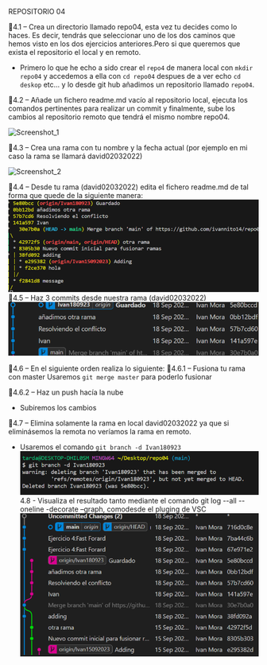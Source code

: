 REPOSITORIO 04

📌4.1 – Crea un directorio llamado repo04, esta vez tu decides como lo haces. Es decir, tendrás que
seleccionar uno de los dos caminos que hemos visto en los dos ejercicios anteriores.Pero si que
queremos que exista el repositorio el local y en remoto.

- Primero lo que he echo a sido crear el `repo4`
  de manera local con `mkdir repo04` y accedemos a ella con `cd repo04` despues de a ver echo `cd deskop` etc... y lo desde git hub añadimos un repositorio llamado `repo04`.

📌4.2 – Añade un fichero readme.md vacío al repositorio local, ejecuta los comandos pertinentes para realizar un commit y finalmente, sube los cambios al repositorio remoto que tendrá el mismo nombre repo04.

<img width="364" alt="Screenshot_1" src="https://github.com/ivannito14/repo04/assets/144459495/4517deb5-6f4b-44e5-9fd2-d64c7e46c2c4">


📌4.3 – Crea una rama con tu nombre y la fecha actual (por ejemplo en mi caso la rama se llamará
david02032022)

![Screenshot_2](https://github.com/ivannito14/repo04/assets/144459495/be69066a-0375-4b46-bad7-4c564856dbd7)


📌4.4 – Desde tu rama (david02032022) edita el fichero readme.md de tal forma que quede de la siguiente
manera:
![Alt text](Screenshot_5.png)
📌4.5 – Haz 3 commits desde nuestra rama (david02032022)
![Alt text](imagenes/Screenshot_6.png)


📌4.6 – En el siguiente orden realiza lo siguiente:
📌4.6.1 – Fusiona tu rama con master
Usaremos ``git merge master`` para poderlo fusionar 

📌4.6.2 – Haz un push hacía la nube
- Subiremos los cambios 

📌4.7 – Elimina solamente la rama en local david02032022 ya que si eliminásemos la remota no veríamos la rama en remoto.
- Usaremos el comando ``git branch -d Ivan180923``
![Alt text](Screenshot_7.png)
4.8 - Visualiza el resultado tanto mediante el comando git log --all --oneline -decorate –graph, comodesde el pluging de VSC
![Alt text](Screenshot_8.png)
